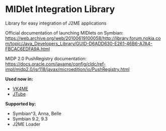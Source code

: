 # MIDlet Integration Library
Library for easy integration of J2ME applications

Official documentation of launching MIDlets on Symbian:
https://web.archive.org/web/20100619100058/http://library.forum.nokia.com/topic/Java_Developers_Library/GUID-D6ADD630-E261-46B6-A7A4-FBCAC6EDFA9A.html

MIDP 2.0 PushRegistry documentation:
https://docs.oracle.com/javame/config/cldc/ref-impl/midp2.0/jsr118/javax/microedition/io/PushRegistry.html

<b>Used now in:</b>
- <a href="https://v4.crx.moe">VK4ME</a>
- <a href="https://nnp.nnchan.ru/jtube">JTube</a>

<b>Supported by:</b>
- Symbian^3, Anna, Belle
- Symbian 9.2, 9.3
- J2ME Loader
